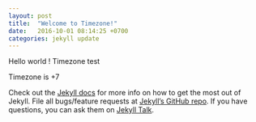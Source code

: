 ```yaml
---
layout: post
title:  "Welcome to Timezone!"
date:   2016-10-01 08:14:25 +0700
categories: jekyll update
---
```

Hello world ! Timezone test

Timezone is +7



Check out the [Jekyll docs][jekyll-docs] for more info on how to get the most out of Jekyll. File all bugs/feature requests at [Jekyll’s GitHub repo][jekyll-gh]. If you have questions, you can ask them on [Jekyll Talk][jekyll-talk].

[jekyll-docs]: http://jekyllrb.com/docs/home
[jekyll-gh]:   https://github.com/jekyll/jekyll
[jekyll-talk]: https://talk.jekyllrb.com/
